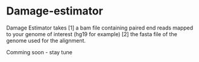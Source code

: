 # Damage-estimator

Damage Estimator takes [1] a bam file containing paired end reads mapped to your genome of interest (hg19 for example)
[2] the fasta file of the genome used for the alignment. 

Comming soon - stay tune

